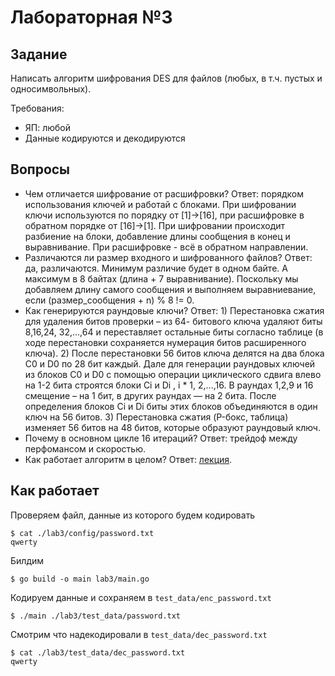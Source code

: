 # Лабораторная №3
## Задание
Написать алгоритм шифрования DES для файлов (любых, в т.ч. пустых и односимвольных).

Требования:
- ЯП: любой
- Данные кодируются и декодируются

## Вопросы
- Чем отличается шифрование от расшифровки? Ответ: порядком использования ключей и работай с блоками.
При шифровании ключи используются по порядку от [1]->[16], при расшифровке в обратном порядке
от [16]->[1]. При шифровании происходит разбиение на блоки, добавление длины сообщения в конец и выравнивание. 
При расшифровке - всё в обратном направлении.
- Различаются ли размер входного и шифрованного файлов? Ответ: да, различаются. Минимум различие будет в одном байте.
А максимум в 8 байтах (длина + 7 выравнивание). Поскольку мы добавляем длину самого сообщения и выполняем выравниевание, 
если (размер_сообщения + n) % 8 != 0.
- Как генерируются раундовые ключи? Ответ: 1) Перестановка сжатия для удаления битов проверки – из 64- битового ключа 
удаляют биты 8,16,24, 32,...,64 и переставляет остальные биты согласно таблице 
(в ходе перестановки сохраняется нумерация битов расширенного ключа). 2) После перестановки 56 битов ключа делятся на два 
блока C0 и D0 по 28 бит каждый. Дале для генерации раундовых ключей из блоков C0 и D0 с помощью операции циклического 
сдвига влево на 1-2 бита строятся блоки Ci и Di , i * 1, 2,...,16. В раундах 1,2,9 и 16 смещение – на 1 бит, в 
других раундах — на 2 бита. После определения блоков Ci и Di биты этих блоков объединяются в один ключ на 56 битов. 3) 
Перестановка сжатия (P-бокс, таблица) изменяет 56 битов на 48 битов, которые образуют раундовый ключ.
- Почему в основном цикле 16 итераций? Ответ: трейдоф между перфомансом и скоростью.
- Как работает алгоритм в целом? Ответ: [лекция](https://bit.nmu.org.ua/ua/student/metod/cryptology/лекция%206.pdf).

## Как работает
Проверяем файл, данные из которого будем кодировать
```shell
$ cat ./lab3/config/password.txt
qwerty
```
Билдим
```shell
$ go build -o main lab3/main.go   
```
Кодируем данные и сохраняем в `test_data/enc_password.txt`
```shell
$ ./main ./lab3/test_data/password.txt
```
Смотрим что надекодировали в `test_data/dec_password.txt`
```shell
$ cat ./lab3/test_data/dec_password.txt
qwerty
```
